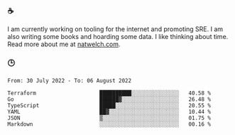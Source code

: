 ### ☕

I am currently working on tooling for the internet and promoting SRE. I am also writing some books and hoarding some data. I like thinking about time. Read more about me at [natwelch.com](https://natwelch.com).

### 🕒

<!--START_SECTION:waka-->

```text
From: 30 July 2022 - To: 06 August 2022

Terraform                    ██████████░░░░░░░░░░░░░░░   40.58 %
Go                           ██████▓░░░░░░░░░░░░░░░░░░   26.48 %
TypeScript                   █████░░░░░░░░░░░░░░░░░░░░   20.55 %
YAML                         ██▓░░░░░░░░░░░░░░░░░░░░░░   10.44 %
JSON                         ▒░░░░░░░░░░░░░░░░░░░░░░░░   01.75 %
Markdown                     ░░░░░░░░░░░░░░░░░░░░░░░░░   00.16 %
```

<!--END_SECTION:waka-->

